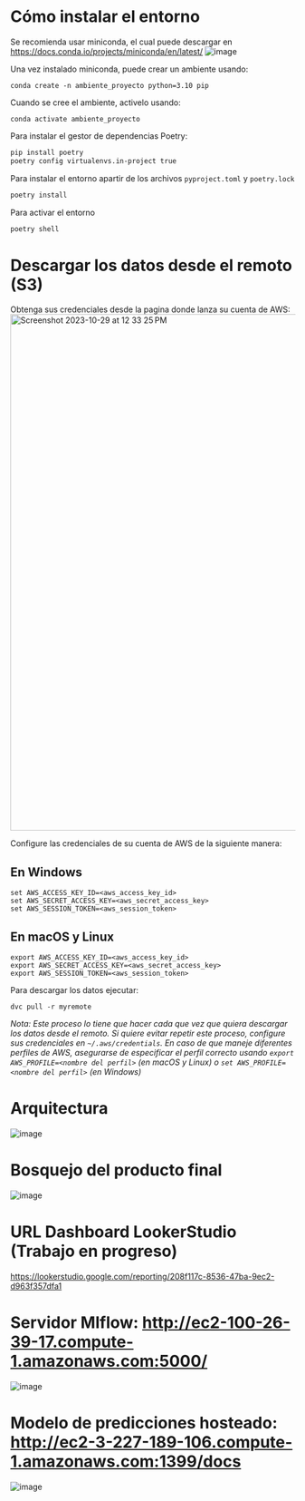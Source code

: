 # Cómo instalar el entorno
Se recomienda usar miniconda, el cual puede descargar en https://docs.conda.io/projects/miniconda/en/latest/
![image](https://github.com/jjovalle99/proyecto_despliegue_de_modelos/assets/70274018/5713fe31-ea0c-4710-9a69-5efeaf165786)

Una vez instalado miniconda, puede crear un ambiente usando:
```
conda create -n ambiente_proyecto python=3.10 pip
```

Cuando se cree el ambiente, activelo usando:
```
conda activate ambiente_proyecto
```

Para instalar el gestor de dependencias Poetry:
```bash
pip install poetry
poetry config virtualenvs.in-project true
```

Para instalar el entorno apartir de los archivos `pyproject.toml` y `poetry.lock`
```bash
poetry install
```

Para activar el entorno
```bash
poetry shell
```

# Descargar los datos desde el remoto (S3)
Obtenga sus credenciales desde la pagina donde lanza su cuenta de AWS:
<img width="911" alt="Screenshot 2023-10-29 at 12 33 25 PM" src="https://github.com/jjovalle99/proyecto_despliegue_de_modelos/assets/70274018/a6ad4b22-29fb-4c5b-bda9-5ba767ea5810">

Configure las credenciales de su cuenta de AWS de la siguiente manera:
## En Windows
```
set AWS_ACCESS_KEY_ID=<aws_access_key_id>
set AWS_SECRET_ACCESS_KEY=<aws_secret_access_key>
set AWS_SESSION_TOKEN=<aws_session_token>
```
## En macOS y Linux
```
export AWS_ACCESS_KEY_ID=<aws_access_key_id>
export AWS_SECRET_ACCESS_KEY=<aws_secret_access_key>
export AWS_SESSION_TOKEN=<aws_session_token>
```

Para descargar los datos ejecutar:
```
dvc pull -r myremote
```

_Nota: Este proceso lo tiene que hacer cada que vez que quiera descargar los datos desde el remoto.
Si quiere evitar repetir este proceso, configure sus credenciales en `~/.aws/credentials`.
En caso de que maneje diferentes perfiles de AWS, asegurarse de especificar el perfil correcto
usando `export AWS_PROFILE=<nombre del perfil>` (en macOS y Linux) o `set AWS_PROFILE=<nombre del perfil>` (en Windows)_

# Arquitectura
![image](https://github.com/jjovalle99/proyecto_despliegue_de_modelos/assets/70274018/a52c7e3d-c448-483b-b5ca-9b255a73371b)

# Bosquejo del producto final
![image](https://github.com/jjovalle99/proyecto_despliegue_de_modelos/assets/70274018/427f56e6-3cf2-4cf4-8342-988d4358ac60)

# URL Dashboard LookerStudio (Trabajo en progreso)
https://lookerstudio.google.com/reporting/208f117c-8536-47ba-9ec2-d963f357dfa1

# Servidor Mlflow: http://ec2-100-26-39-17.compute-1.amazonaws.com:5000/
![image](https://github.com/jjovalle99/proyecto_despliegue_de_modelos/assets/70274018/51f98b74-5f23-4bb7-8a9c-a821e849f89c)

# Modelo de predicciones hosteado: http://ec2-3-227-189-106.compute-1.amazonaws.com:1399/docs
![image](https://github.com/jjovalle99/proyecto_despliegue_de_modelos/assets/70274018/429aa79d-0bda-480e-a43f-dbe20edf8a74)
